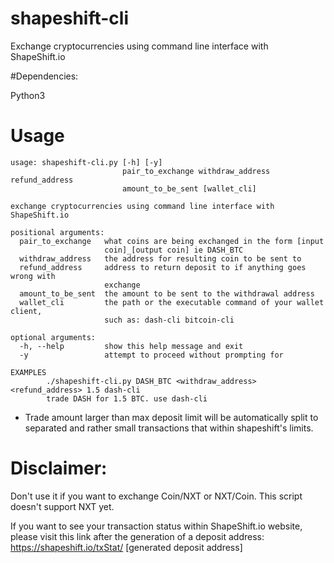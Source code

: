 # shapeshift-cli

Exchange cryptocurrencies using command line interface with ShapeShift.io

#Dependencies:

Python3

# Usage

```
usage: shapeshift-cli.py [-h] [-y]
                         pair_to_exchange withdraw_address refund_address
                         amount_to_be_sent [wallet_cli]

exchange cryptocurrencies using command line interface with ShapeShift.io

positional arguments:
  pair_to_exchange   what coins are being exchanged in the form [input
                     coin]_[output coin] ie DASH_BTC
  withdraw_address   the address for resulting coin to be sent to
  refund_address     address to return deposit to if anything goes wrong with
                     exchange
  amount_to_be_sent  the amount to be sent to the withdrawal address
  wallet_cli         the path or the executable command of your wallet client,
                     such as: dash-cli bitcoin-cli

optional arguments:
  -h, --help         show this help message and exit
  -y                 attempt to proceed without prompting for

EXAMPLES
		./shapeshift-cli.py DASH_BTC <withdraw_address> <refund_address> 1.5 dash-cli
		trade DASH for 1.5 BTC. use dash-cli
```

- Trade amount larger than max deposit limit will be automatically split to separated
and rather small transactions that within shapeshift's limits.

# Disclaimer:

Don't use it if you want to exchange Coin/NXT or NXT/Coin. This script doesn't support NXT yet.

If you want to see your transaction status within ShapeShift.io website, please visit this link after the generation of a deposit address:
https://shapeshift.io/txStat/ [generated deposit address]
